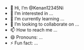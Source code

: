 - 👋 Hi, I’m @Kenan12345Ni
- 👀 I’m interested in ...
- 🌱 I’m currently learning ...
- 💞️ I’m looking to collaborate on ...
- 📫 How to reach me ...
- 😄 Pronouns: ...
- ⚡ Fun fact: ...

<!---
Kenan12345Ni/Kenan12345Ni is a ✨ special ✨ repository because its `README.md` (this file) appears on your GitHub profile.
You can click the Preview link to take a look at your changes.
--->
